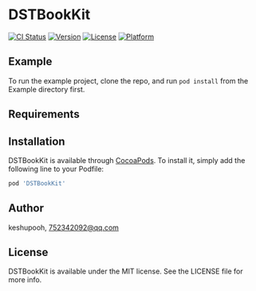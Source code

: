# DSTBookKit

[![CI Status](https://img.shields.io/travis/keshupooh/DSTBookKit.svg?style=flat)](https://travis-ci.org/keshupooh/DSTBookKit)
[![Version](https://img.shields.io/cocoapods/v/DSTBookKit.svg?style=flat)](https://cocoapods.org/pods/DSTBookKit)
[![License](https://img.shields.io/cocoapods/l/DSTBookKit.svg?style=flat)](https://cocoapods.org/pods/DSTBookKit)
[![Platform](https://img.shields.io/cocoapods/p/DSTBookKit.svg?style=flat)](https://cocoapods.org/pods/DSTBookKit)

## Example

To run the example project, clone the repo, and run `pod install` from the Example directory first.

## Requirements

## Installation

DSTBookKit is available through [CocoaPods](https://cocoapods.org). To install
it, simply add the following line to your Podfile:

```ruby
pod 'DSTBookKit'
```

## Author

keshupooh, 752342092@qq.com

## License

DSTBookKit is available under the MIT license. See the LICENSE file for more info.
